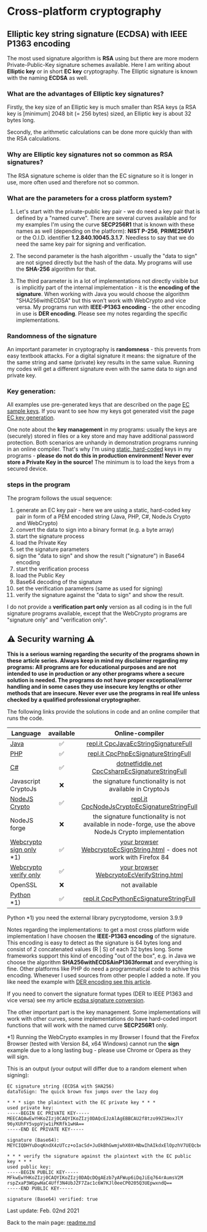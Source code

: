 # Cross-platform cryptography

## Elliptic key string signature (ECDSA) with IEEE P1363 encoding

The most used signature algorithm is **RSA** using but there are more modern Private-Public-Key signature schemes available. Here I am writing about **Elliptic key** or in short **EC key** cryptography. The Elliptic signature is known with the naming **ECDSA** as well.

### What are the advantages of Elliptic key signatures?

Firstly, the key size of an Elliptic key is much smaller than RSA keys (a RSA key is [minimum] 2048 bit (= 256 bytes) sized, an Elliptic key is about 32 bytes long.

Secondly, the arithmetic calculations can be done more quickly than with the RSA calculations.

### Why are Elliptic key signatures not so common as RSA signatures?

The RSA signature scheme is older than the EC signature so it is longer in use, more often used and therefore not so common.

### What are the parameters for a cross platform system?

1. Let's start with the private-public key pair - we do need a key pair that is defined by a "named curve". There are several curves available and for my examples I'm using the curve **SECP256R1** that is known with these names as well (depending on the platform): **NIST P-256**, **PRIME256V1** or the O.I.D. identifier **1.2.840.10045.3.1.7**. Needless to say that we do need the same key pair for signing and verification.
 
2. The second parameter is the hash algorithm - usually the "data to sign" are not signed directly but the hash of the data. My programs will use the **SHA-256** algorithm for that.
 
3. The third parameter is in a lot of implementations not directly visible but is implicitly part of the internal implementation - it is the **encoding of the signature**. When working with Java you would choose the algorithm "SHA256withECDSA" but this won't work with WebCrypto and vice versa. My programs run with **IEEE-P1363 encoding** - the other encoding in use is **DER encoding**. Please see my notes regarding the specific implementations.

### Randomness of the signature

An important parameter in cryptography is **randomness** - this prevents from easy textbook attacks. For a digital signature it means: the signature of the the same string and same (private) key results in the same value. Running my codes will get a different signature even with the same data to sign and private key.

### Key generation: 

All examples use pre-generated keys that are described on the page [EC sample keys](ec_sample_keypair.md). If you want to see how my keys got generated visit the page [EC key generation](ec_key_generation.md). 

One note about the **key management** in my programs: usually the keys are (securely) stored in files or a key store and may have additional password protection. Both scenarios are unhandy in demonstration programs running in an online compiler. That's why I'm using <u>static, hard-coded</u> keys in my programs - **please do not do this in production environment! Never ever store a Private Key in the source!** The minimum is to load the keys from a secured device.

### steps in the program

The program follows the usual sequence:
1. generate an EC key pair - here we are using a static, hard-coded key pair in form of a PEM encoded string (Java, PHP, C#, NodeJs Crypto and WebCrypto)
2. convert the data to sign into a binary format (e.g. a byte array)
3. start the signature process
4. load the Private Key
5. set the signature parameters
6. sign the "data to sign" and show the result ("signature") in Base64 encoding
7. start the verification process
8. load the Public Key
9. Base64 decoding of the signature
10. set the verification parameters (same as used for signing)
11. verify the signature against the "data to sign" and show the result.

I do not provide a **verification part only** version as all coding is in the full signature programs available, except that the WebCrypto programs are "signature only" and "verification only".

## :warning: Security warning :warning:

**This is a serious warning regarding the security of the programs shown in these article series.  Always keep in mind my disclaimer regarding my programs: All programs are for educational purposes and are not intended to use in production or any other programs where a  secure solution is needed. The programs do not have proper exceptional/error handling and in some cases they use insecure key lengths or other methods that are insecure. Never ever use the programs in real life unless checked by a qualified professional cryptographer.**

The following links provide the solutions in code and an online compiler that runs the code.

| Language | available | Online-compiler
| ------ | :---: | :----: |
| [Java](../EcSignatureP256Sha256String/EcSignatureStringFull.java) | :white_check_mark: | [repl.it CpcJavaEcStringSignatureFull](https://repl.it/@javacrypto/CpcJavaEcSignatureP256StringFull#Main.java/)
| [PHP](../EcSignatureP256Sha256String/EcSignatureStringFull.php) | :white_check_mark: | [repl.it CpcPhpEcSignatureStringFull](https://repl.it/@javacrypto/CpcPhpEcSignatureP256StringFull#main.php/)
| [C#](../EcSignatureP256Sha256String/EcSignatureStringFull.cs) | :white_check_mark: | [dotnetfiddle.net  CpcCsharpEcSignatureStringFull](https://dotnetfiddle.net/espTT1/)
| Javascript CryptoJs | :x: | the signature functionality is not available in CryptoJs
| [NodeJS Crypto](../EcSignatureP256Sha256String/EcSignatureStringFullNodeJsCrypto.js) | :white_check_mark: | [repl.it CpcNodeJsCryptoEcSignatureStringFull](https://repl.it/@javacrypto/CpcNodeJsCryptoEcSignatureP256StringFull#index.js/)
| NodeJS forge | :x: | the signature functionality is not available in node-forge, use the above NodeJs Crypto implementation
| [Webcrypto sign only](../EcSignatureP256Sha256String/ecsignaturestringsign.html) *1) | :white_check_mark: | [your browser WebcryptoEcSignString.html](https://java-crypto.github.io/cross_platform_crypto/EcSignatureP256Sha256String/ecsignaturestringsign.html) - does not work with Firefox 84
| [Webcrypto verify only](../EcSignatureP256Sha256String/ecsignaturestringverification.html) | :white_check_mark: | [your browser WebcryptoEcVerifyString.html](https://java-crypto.github.io/cross_platform_crypto/EcSignatureP256Sha256String/ecsignaturestringverification.html)
| OpenSSL | :x: | not available
| [Python](../EcSignatureP256Sha256String/EcSignatureStringFull.py) *1) | :white_check_mark: | [repl.it CpcPythonEcSignatureStringFull](https://repl.it/@javacrypto/CpcPythonEcSignatureP256StringFull#main.py/)

Python *1) you need the external library pycryptodome, version 3.9.9

Notes regarding the implementations: to get a most cross platform wide implementation I have choosen the **IEEE-P1363 encoding** of the signature. This encoding is easy to detect as the signature is 64 bytes long and consist of 2 concatenated values (R | S) of each 32 bytes long. Some frameworks support this kind of encoding "out of the box", e.g. in Java we choose the algorithm **SHA256withECDSAinP1363format** and everything is fine. Other platforms like PHP do need a programmatical code to achive this encoding. Whenever I used sources from other people I added a note. If you like need the example with [DER encoding see this  article](ecdsa_signature_der_string.md).

If you need to convert the signature format types (DER to IEEE P1363 and vice versa) see my article [ecdsa signature conversion](ecdsa_signature_conversion.md).

The other important part is the key management. Some implementations will work with other curves, some implementations do have hard-coded import functions that will work with the named curve **SECP256R1** only.

*1) Running the WebCrypto examples in my Browser I found that the Firefox Browser (tested with Version 84, x64 Windows) cannot run the **sign** example due to a long lasting bug - please use Chrome or Opera as they will sign.

This is an output (your output will differ due to a random element when signing):

```plaintext
EC signature string (ECDSA with SHA256)
dataToSign: The quick brown fox jumps over the lazy dog

* * * sign the plaintext with the EC private key * * *
used private key:
-----BEGIN EC PRIVATE KEY-----
MEECAQAwEwYHKoZIzj0CAQYIKoZIzj0DAQcEJzAlAgEBBCAU2f8tzo99Z1HoxJlY
96yXUhFY5vppVjw1iPKRfk1wHA==
-----END EC PRIVATE KEY-----

signature (Base64): MEYCIQDHYuDoqKndX4zUTcz+oIacSd+JuOkBhGwmjwhX0X+NbwIhAIkdxElOpzhV7UEQcbe5nLSQSxDiCpec+UZ4BnJiVIep

* * * verify the signature against the plaintext with the EC public key * * *
used public key:
-----BEGIN PUBLIC KEY-----
MFkwEwYHKoZIzj0CAQYIKoZIzj0DAQcDQgAEzb7yAFWup6iDqJiEq764rAumsV2M
rspZxaP3WGpwHaC4Uff3N4UbJZF7Zac1c6W7KJl0eeCP0205Q3UEpwxndQ==
-----END PUBLIC KEY-----

signature (Base64) verified: true

```

Last update: Feb. 02nd 2021

Back to the main page: [readme.md](../readme.md)
